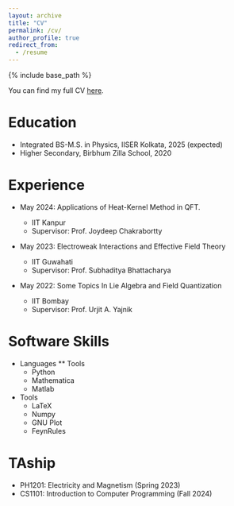 ```yaml
---
layout: archive
title: "CV"
permalink: /cv/
author_profile: true
redirect_from:
  - /resume
---
```


{% include base_path %}

You can find my full CV [here](https://soumya-jit-datta.github.io/files/Soumyajit_Datta_CV.pdf).

Education
======
* Integrated BS-M.S. in Physics, IISER Kolkata, 2025 (expected)
* Higher Secondary, Birbhum Zilla School, 2020

Experience
======
* May 2024: Applications of Heat-Kernel Method in QFT.
  * IIT Kanpur
  * Supervisor: Prof. Joydeep Chakrabortty

* May 2023: Electroweak Interactions and Effective Field Theory
  * IIT Guwahati
  * Supervisor: Prof. Subhaditya Bhattacharya

* May 2022: Some Topics In Lie Algebra and Field Quantization
  * IIT Bombay
  * Supervisor: Prof. Urjit A. Yajnik
  
Software Skills
===============
* Languages        ** Tools
  * Python
  * Mathematica
  * Matlab
* Tools
  * LaTeX
  * Numpy
  * GNU Plot
  * FeynRules

TAship
======
  * PH1201: Electricity and Magnetism (Spring 2023)
  * CS1101: Introduction to Computer Programming (Fall 2024)

<!---
Talks
======
  <ul>{% for post in site.talks reversed %}
    {% include archive-single-talk-cv.html  %}
  {% endfor %}</ul>
  
Teaching
======
  <ul>{% for post in site.teaching reversed %}
    {% include archive-single-cv.html %}
  {% endfor %}</ul>
  
Service and leadership
======
* Currently signed in to 43 different slack teams
-->

